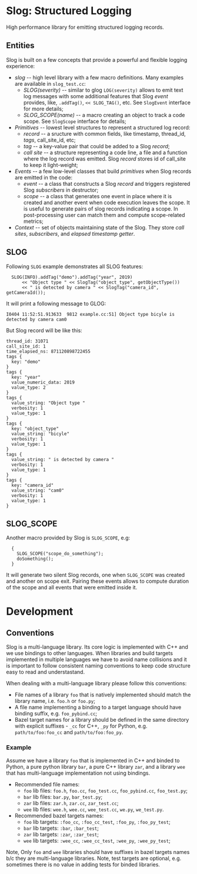 # Slog: Structured Logging
High performance library for emitting structured logging records.

## Entities
Slog is built on a few concepts that provide a powerful and flexible logging experience:
 * *slog* -- high level library with a few macro definitions. Many examples are available in `slog_test.cc`:
   * *SLOG(severity)* -- similar to glog `LOG(severity)` allows to emit text log messages with some additional features that Slog *event* provides, like, `.addTag()`, `<< SLOG_TAG()`, etc. See `SlogEvent` interface for more details;
   * *SLOG_SCOPE(name)* -- a macro creating an object to track a code scope. See `SlogScope` interface for details;
 * *Primitives* -- lowest level structures to represent a structured log record:
   * *record* -- a sructure with common fields, like timestamp, thread_id, *tags*, call_site_id, etc;
   * *tag* -- a key-value pair that could be added to a Slog *record*;
   * *call site* -- a structure representing a code line, a file and a function where the log record was emitted. Slog *record* stores id of call_site to keep it light-weight;
 * *Events* -- a few low-level classes that build *primitives* when Slog records are emitted in the code:
   * *event* -- a class that constructs a Slog *record* and triggers registered Slog *subscribers* in destructor;
   * *scope* -- a class that generates one event in place where it is created and another event when code execution leaves the scope. It is useful to generate pairs of slog records indicating a scope. In post-processing user can match them and compute scope-related metrics;
* *Context* -- set of objects maintaining state of the Slog. They store *call sites*, *subscribers*, and *elapsed timestamp getter*.

## SLOG
Following `SLOG` example demonstrates all SLOG features:
```
  SLOG(INFO).addTag("demo").addTag("year", 2019)
      << "Object type " << SlogTag("object_type", getObjectType())
      << " is detected by camera " << SlogTag("camera_id", getCameraId());
```
It will print a following message to GLOG:
```
I0404 11:52:51.913633  9812 example.cc:51] Object type bicyle is detected by camera cam0
```
But Slog record will be like this:
```
thread_id: 31071
call_site_id: 1
time_elapsed_ns: 871120898722455
tags {
  key: "demo"
}
tags {
  key: "year"
  value_numeric_data: 2019
  value_type: 2
}
tags {
  value_string: "Object type "
  verbosity: 1
  value_type: 1
}
tags {
  key: "object_type"
  value_string: "bicyle"
  verbosity: 1
  value_type: 1
}
tags {
  value_string: " is detected by camera "
  verbosity: 1
  value_type: 1
}
tags {
  key: "camera_id"
  value_string: "cam0"
  verbosity: 1
  value_type: 1
}
```

## SLOG_SCOPE
Another macro provided by Slog is `SLOG_SCOPE`, e.g:
```
  {
    SLOG_SCOPE("scope_do_something");
    doSomething();
  }
```
It will generate two silent Slog records, one when `SLOG_SCOPE` was created and another on scope exit. Pairing these events allows to compute duration of the scope and all events that were emitted inside it.


# Development

## Conventions
Slog is a multi-language library. Its core logic is implemented with C++ and we use bindings to other languages.
When libraries and build targets implemented in multiple languages we have to avoid name collisions and it is important to follow consistent naming conventions to keep code structure easy to read and understastand.

When dealing with a multi-language library please follow this conventions:
* File names of a library `foo` that is natively implemented should match the library name, i.e. `foo.h` or `foo.py`;
* A file name implementing a binding to a target language should have binding suffix, e.g. `foo_pybind.cc`;
* Bazel target names for a library should be defined in the same directory with explicit suffixes - `_cc` for C++, `_py` for Python, e.g. `path/to/foo:foo_cc` and `path/to/foo:foo_py`.

### Example
Assume we have a library `foo` that is implemented in C++ and binded to Python, a pure python library `bar`, a pure C++ library `zar`, and a library `wee` that has multi-language implementation not using bindings.
* Recommended file names:
  * `foo` lib files: `foo.h`, `foo.cc`, `foo_test.cc`, `foo_pybind.cc`, `foo_test.py`;
  * `bar` lib files: `bar.py`, `bar_test.py`;
  * `zar` lib files: `zar.h`, `zar.cc`, `zar_test.cc`;
  * `wee` lib files: `wee.h`, `wee.cc`, `wee_test.cc`, `we.py`, `we_test.py`.
* Recommended bazel targets names:
  * `foo` lib targets: `:foo_cc`, `:foo_cc_test`, `:foo_py`, `:foo_py_test`;
  * `bar` lib targets: `:bar`, `:bar_test`;
  * `zar` lib targets: `:zar`, `:zar_test`;
  * `wee` lib targets: `:wee_cc`, `:wee_cc_test`, `:wee_py`, `:wee_py_test`;

Note, Only `foo` and `wee` libraries should have suffixes in bazel targets names b/c they are multi-language libraries.
Note, test targets are optional, e.g. sometimes there is no value in adding tests for binded libraries.
